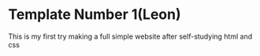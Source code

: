 # Template Number 1(Leon)
This is my first try making a full simple website after self-studying html and css 
